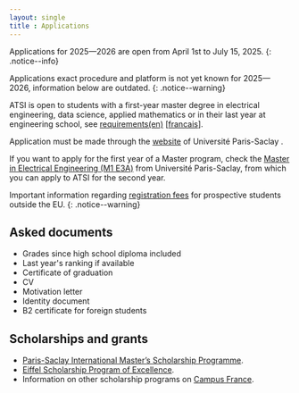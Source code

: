 ```yaml
---
layout: single
title : Applications
---
```


Applications for 2025—2026 are open from April 1st to July 15, 2025.
{: .notice--info}

Applications exact procedure and platform is not yet known for 2025—2026,
information below are outdated.
{: .notice--warning}

ATSI is open to students with a first-year master degree in electrical
engineering, data science, applied mathematics or in their last year at
engineering school, see
[requirements(en)](https://www.universite-paris-saclay.fr/en/formation/master/electronique-energie-electrique-automatique/m2-automatique-traitement-du-signal-et#modalites)
[[francais]((https://www.universite-paris-saclay.fr/formation/master/electronique-energie-electrique-automatique/m2-automatique-traitement-du-signal-et#modalites))].

Application must be made through the
[website](https://www.universite-paris-saclay.fr/admission/etre-candidat-un-master-paris-saclay)
of Université Paris-Saclay .

If you want to apply for the first year of a Master program, check the [Master
in Electrical Engineering (M1
E3A)](https://www.universite-paris-saclay.fr/formation/master/electronique-energie-electrique-automatique#mention)
from Université Paris-Saclay, from which you can apply to ATSI for the second
year.

Important information regarding [registration fees](https://www.universite-paris-saclay.fr/admission/droits-dinscription) for prospective students outside the EU.
{: .notice--warning}

## Asked documents

- Grades since high school diploma included
- Last year's ranking if available
- Certificate of graduation
- CV
- Motivation letter
- Identity document
- B2 certificate for foreign students

## Scholarships and grants

- [  Paris-Saclay International Master’s Scholarship Programme](https://www.universite-paris-saclay.fr/admission/bourses-et-aides-financieres/bourses-internationales-de-master).
- [Eiffel Scholarship Program of Excellence](https://www.campusfrance.org/en/eiffel-scholarship-program-of-excellence).
- Information on other scholarship programs on [Campus France](http://campusbourses.campusfrance.org/fria/bourse/#/catalog).
